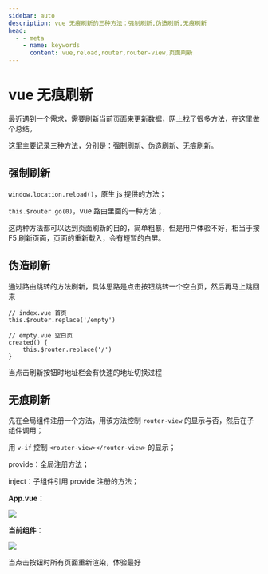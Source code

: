```yaml
---
sidebar: auto
description: vue 无痕刷新的三种方法：强制刷新,伪造刷新,无痕刷新
head:
  - - meta
    - name: keywords
      content: vue,reload,router,router-view,页面刷新
---
```


# vue 无痕刷新

最近遇到一个需求，需要刷新当前页面来更新数据，网上找了很多方法，在这里做个总结。

这里主要记录三种方法，分别是：强制刷新、伪造刷新、无痕刷新。

## 强制刷新

`window.location.reload()`，原生 js 提供的方法；

`this.$router.go(0)`，vue 路由里面的一种方法；

这两种方法都可以达到页面刷新的目的，简单粗暴，但是用户体验不好，相当于按 F5 刷新页面，页面的重新载入，会有短暂的白屏。

## 伪造刷新

通过路由跳转的方法刷新，具体思路是点击按钮跳转一个空白页，然后再马上跳回来

```vue
// index.vue 首页
this.$router.replace('/empty')

// empty.vue 空白页
created() {
    this.$router.replace('/')
}
```

当点击刷新按钮时地址栏会有快速的地址切换过程

## 无痕刷新

先在全局组件注册一个方法，用该方法控制 `router-view` 的显示与否，然后在子组件调用；

用 `v-if` 控制 `<router-view></router-view>` 的显示；

provide：全局注册方法；

inject：子组件引用 provide 注册的方法；

**App.vue：**

![](http://cjm0.oss-cn-beijing.aliyuncs.com/18-11-16/85048642.jpg)

**当前组件：**

![](http://cjm0.oss-cn-beijing.aliyuncs.com/18-11-16/65616354.jpg)

当点击按钮时所有页面重新渲染，体验最好











